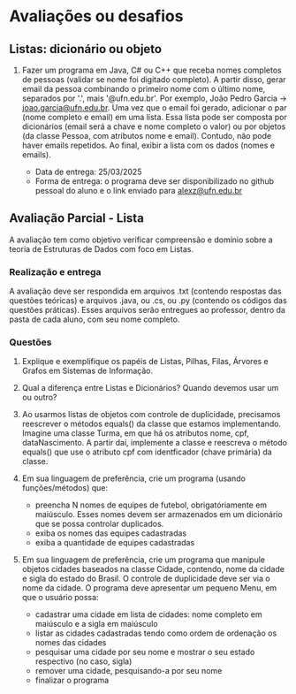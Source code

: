 # Avaliações ou desafios

## Listas: dicionário ou objeto
1) Fazer um programa em Java, C# ou C++ que receba nomes completos de pessoas (validar se nome foi digitado completo). A partir disso, gerar email da pessoa combinando o primeiro nome com o último nome, separados por '.', mais '@ufn.edu.br'. Por exemplo, João Pedro Garcia -> joao.garcia@ufn.edu.br. Uma vez que o email foi gerado, adicionar o par (nome completo e email) em uma lista. Essa lista pode ser composta por dicionários (email será a chave e nome completo o valor) ou por objetos (da classe Pessoa, com atributos nome e email). Contudo, não pode haver emails repetidos. Ao final, exibir a lista com os dados (nomes e emails).

   - Data de entrega: 25/03/2025
   - Forma de entrega: o programa deve ser disponibilizado no github pessoal do aluno e o link enviado para alexz@ufn.edu.br
  
## Avaliação Parcial - Lista

A avaliação tem como objetivo verificar compreensão e domínio sobre a teoria de Estruturas de Dados com foco em Listas.

### Realização e entrega

A avaliação deve ser respondida em arquivos .txt (contendo respostas das questões teóricas) e arquivos .java, ou .cs, ou .py (contendo os códigos das questões práticas). Esses arquivos serão entregues ao professor, dentro da pasta de cada aluno, com seu nome completo.

### Questões

1) Explique e exemplifique os papéis de Listas, Pilhas, Filas, Árvores e Grafos em Sistemas de Informação.

2) Qual a diferença entre Listas e Dicionários? Quando devemos usar um ou outro?

3) Ao usarmos listas de objetos com controle de duplicidade, precisamos reescrever o métodos equals() da classe que estamos implementando. Imagine uma classe Turma, em que há os atributos nome, cpf, dataNascimento. A partir daí, implemente a classe e reescreva o método equals() que use o atributo cpf com identficador (chave primária) da classe.

4) Em sua linguagem de preferência, crie um programa (usando funções/métodos) que:
    - preencha N nomes de equipes de futebol, obrigatóriamente em maiúsculo. Esses nomes devem ser armazenados em um dicionário que se possa controlar duplicados.
    - exiba os nomes das equipes cadastradas
    - exiba a quantidade de equipes cadastradas

5) Em sua linguagem de preferência, crie um programa que manipule objetos cidades baseados na classe Cidade, contendo, nome da cidade e sigla do estado do Brasil. O controle de duplicidade deve ser via o nome da cidade. O programa deve apresentar um pequeno Menu, em que o usuário possa:
    - cadastrar uma cidade em lista de cidades: nome completo em maiúsculo e a sigla em maiúsculo
    - listar as cidades cadastradas tendo como ordem de ordenação os nomes das cidades
    - pesquisar uma cidade por seu nome e mostrar o seu estado respectivo (no caso, sigla)
    - remover uma cidade, pesquisando-a por seu nome
    - finalizar o programa
